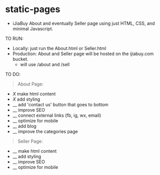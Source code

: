 # static-pages
- iJiaBuy About and eventually Seller page using just HTML, CSS, and minimal Javascript.

TO RUN: 
- Locally: just run the About.html or Seller.html 
- Production: About and Seller page will be hosted on the ijiabuy.com bucket.
  + will use /about and /sell


TO DO:
> About Page:
  - _X_  make html content
  - _X_  add styling
  - __   add 'contact us' button that goes to bottom 
  - __   improve SEO
  - __   connect external links (fb, ig, wx, email)
  - __   optimize for mobile
  - __   add blog
  - __   improve the categories page

> Seller Page:
 -  __   make html content
  - __   add styling
  - __    improve SEO
  - __    optimize for mobile
